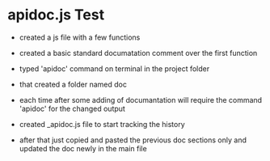 # apidoc.js Test

- created a js file with a few functions

- created a basic standard documatation comment over the first function

- typed 'apidoc' command on terminal in the project folder

- that created a folder named doc

- each time after some adding of documantation will require the command 'apidoc' for the changed output

- created _apidoc.js file to start tracking the history

- after that just copied and pasted the previous doc sections only and updated the doc newly in the main file